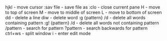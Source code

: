 hjkl - move cursor
:sav file - save file as
:clo - close current pane
H - move to top of screen
M - move to middle of screen
L - move to bottom of screen
dd - delete a line
diw - delete word
:g {pattern} /d - delete all words containing pattern
:g! {pattern} /d - delete all words not containing pattern
/pattern - search for pattern
?pattern - search backwards for pattern
ctrl+ws - split window
i - enter edit mode